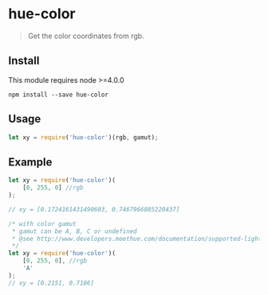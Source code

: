 # hue-color

> Get the color coordinates from rgb.

## Install

This module requires node >=4.0.0

```
npm install --save hue-color
```

## Usage

```js
let xy = require('hue-color')(rgb, gamut);
```

## Example

```js
let xy = require('hue-color')(
    [0, 255, 0] //rgb
);

// xy = [0.1724161431490603, 0.7467966085220437]
```

```js
/* with color gamut
 * gamut can be A, B, C or undefined
 * @see http://www.developers.meethue.com/documentation/supported-lights
 */
let xy = require('hue-color')(
    [0, 255, 0], //rgb
    'A'
);
// xy = [0.2151, 0.7106]
```
